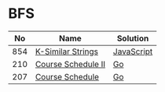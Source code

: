 # BFS
| No | Name | Solution |
| -- | -- | -- |
854 | [K-Similar Strings](https://leetcode.cn/problems/K-Similar-Strings) | [JavaScript](../.././src/solutions/algrithoms/K-Similar%20Strings/bfs.js)
210 | [Course Schedule II](https://leetcode.cn/problems/Course-Schedule-II) | [Go](../.././src/solutions/algrithoms/Course%20Schedule%20II/bfs.go)
207 | [Course Schedule](https://leetcode.cn/problems/Course-Schedule) | [Go](../.././src/solutions/algrithoms/Course%20Schedule/bfs.go)

